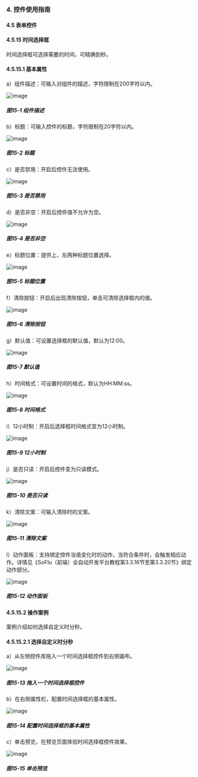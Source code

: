### 4. 控件使用指南

#### 4.5 表单控件

#### 4.5.15 时间选择框

时间选择框可选择需要的时间，可精确到秒。

#### 4.5.15.1 基本属性

a）组件描述：可输入对组件的描述，字符限制在200字符以内。

![image](https://user-images.githubusercontent.com/79617492/223356966-5439fb06-e669-413f-b665-b376022476a7.png)

##### 图15-1 组件描述

b）标题：可输入控件的标题，字符限制在20字符以内。

![image](https://user-images.githubusercontent.com/79617492/223356989-2652af26-f2f5-4821-9d8b-8f2ed084f7bf.png)

##### 图15-2 标题

c）是否禁用：开启后控件无法使用。

![image](https://user-images.githubusercontent.com/79617492/223357015-6d68e2ea-36a9-4618-870a-74821b4fe775.png)

##### 图15-3 是否禁用

d）是否非空：开启后控件值不允许为空。

![image](https://user-images.githubusercontent.com/79617492/223357026-a3ce6b6c-d713-4d70-bca2-e8724db6bf1a.png)

##### 图15-4 是否非空

e）标题位置：提供上、左两种标题位置选择。

![image](https://user-images.githubusercontent.com/79617492/223357227-9760eff1-d8e5-42eb-92ab-4ff55a160049.png)

##### 图15-5 标题位置

f）清除按钮：开启后出现清除按钮，单击可清除选择框内的值。

![image](https://user-images.githubusercontent.com/79617492/223357250-c3fd51c1-2c1b-490a-8125-dbc66616053c.png)

##### 图15-6 清除按钮

g）默认值：可设置选择框的默认值，默认为12:00。

![image](https://user-images.githubusercontent.com/79617492/223357277-91168d5f-94a9-47a8-8006-6610f04d7e4a.png)

##### 图15-7 默认值

h）时间格式：可设置时间的格式，默认为HH:MM:ss。

![image](https://user-images.githubusercontent.com/79617492/223357296-74e9f4e3-8b01-4392-94b5-3c77f8332808.png)

##### 图15-8 时间格式

i）12小时制：开启后选择框时间格式变为12小时制。

![image](https://user-images.githubusercontent.com/79617492/223357323-aa6db308-4d42-4380-9e70-75f880436f0e.png)

##### 图15-9 12小时制

j）是否只读：开启后控件变为只读模式。

![image](https://user-images.githubusercontent.com/79617492/223357695-89c8df45-aca0-4d7b-adf5-4dc194f08c26.png)

##### 图15-10 是否只读

k）清除文案：可输入清除时的文案。

![image](https://user-images.githubusercontent.com/79617492/223358193-b5cf24a4-9f68-4788-a7e9-bdaf7ff3396a.png)

##### 图15-11 清除文案

l）动作面板：支持绑定控件当值变化时的动作，当符合条件时，会触发相应动作。详情见《SoFlu（前端）全自动开发平台教程第3.3.16节至第3.3.20节》绑定动作部分。

![image](https://user-images.githubusercontent.com/79617492/223358287-26209b44-2beb-44d6-a4f3-8ef2454bc3cd.png)

##### 图15-12 动作面板

#### 4.5.15.2 操作案例

案例介绍如何选择自定义时分秒。

#### 4.5.15.2.1 选择自定义时分秒

a）从左侧控件库拖入一个时间选择框控件到右侧画布。

![image](https://user-images.githubusercontent.com/79617492/223359220-ffb0ae35-abab-4b73-b4b4-2fd4883cc9c3.png)

##### 图15-13 拖入一个时间选择框控件

b）在右侧属性栏，配置时间选择框的基本属性。

![image](https://user-images.githubusercontent.com/79617492/223359232-8ed3a239-5af0-4a84-9ae8-5cc0692efd1d.png)

##### 图15-14 配置时间选择框的基本属性

c）单击预览，在预览页面体验时间选择框控件效果。

![image](https://user-images.githubusercontent.com/79617492/223359251-37e3fa41-98e4-4dc9-986c-2d027747a7cf.png)

##### 图15-15 单击预览
